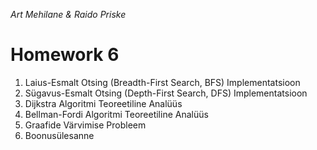 *Art Mehilane & Raido Priske*
# Homework 6
1. Laius-Esmalt Otsing (Breadth-First Search, BFS) Implementatsioon
2. Sügavus-Esmalt Otsing (Depth-First Search, DFS) Implementatsioon
3. Dijkstra Algoritmi Teoreetiline Analüüs
4. Bellman-Fordi Algoritmi Teoreetiline Analüüs
5. Graafide Värvimise Probleem
6. Boonusülesanne
